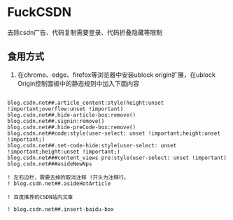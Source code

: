 # FuckCSDN
去除csdn广告、代码复制需要登录、代码折叠隐藏等限制

## 食用方式
1. 在chrome、edge、firefox等浏览器中安装ublock origin扩展，在ublock Origin控制面板中的静态规则中加入下面内容

``` text

blog.csdn.net##.article_content:style(height:unset !important;overflow:unset !important)
blog.csdn.net##.hide-article-box:remove()
blog.csdn.net##.signin:remove()
blog.csdn.net##.hide-preCode-box:remove()
blog.csdn.net##code:style(user-select: unset !important;height:unset !important;)
blog.csdn.net##.set-code-hide:style(user-select: unset !important;height:unset !important;)
blog.csdn.net###content_views pre:style(user-select: unset !important)
blog.csdn.net###asideNewNps

! 左右边栏，需要去掉的取消注释 !开头为注释行。
! blog.csdn.net##.asideHotArticle

! 百度推荐的CSDN站内文章

! blog.csdn.net##.insert-baidu-box

```




